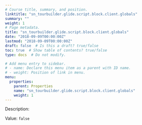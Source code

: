 ```yaml
---
# Course title, summary, and position.
linktitle: "sn_tourbuilder.glide.script.block.client.globals"
summary: ""
weight: 1
# Page metadata.
title: "sn_tourbuilder.glide.script.block.client.globals"
date: "2018-09-09T00:00:00Z"
lastmod: "2018-09-09T00:00:00Z"
draft: false  # Is this a draft? true/false
toc: true  # Show table of contents? true/false
type: docs  # Do not modify.

# Add menu entry to sidebar.
# - name: Declare this menu item as a parent with ID name.
# - weight: Position of link in menu.
menu:
  properties:
    parent: Properties
    name: "sn_tourbuilder.glide.script.block.client.globals"
    weight: 1
---
```


Description: 


Value: `false`